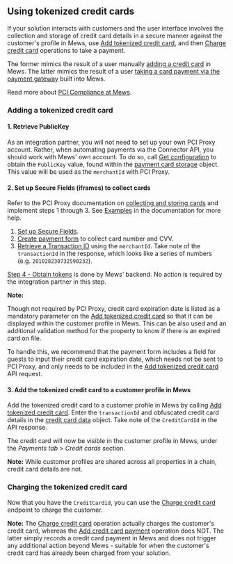 ## Using tokenized credit cards

If your solution interacts with customers and the user interface involves the collection and storage of credit card details in a secure manner against the customer's profile in Mews, use [Add tokenized credit card](../operations/finance#add-tokenized-credit-card), and then [Charge credit card](../operations/finance#charge-credit-card) operations to take a payment. 

The former mimics the result of a user manually [adding a credit card](https://help.mews.com/en/articles/4245466-add-a-new-payment-card) in Mews. The latter mimics the result of a user [taking a card payment via the payment gateway](https://intercom.help/mews-systems/en/articles/4245460-take-a-payment) built into Mews.

Read more about [PCI Compliance at Mews](https://help.mews.com/en/articles/4245459-pci-compliance).

### Adding a tokenized credit card

#### 1. Retrieve PublicKey

As an integration partner, you will not need to set up your own PCI Proxy account. Rather, when automating payments via the Connector API, you should work with Mews' own account. To do so, call [Get configuration](../operations/configuration#get-configuration) to obtain the `PublicKey` value, found within the [payment card storage](../operations/configuration#payment-card-storage) object. This value will be used as the `merchantId` with PCI Proxy.

#### 2. Set up Secure Fields (iframes) to collect cards

Refer to the PCI Proxy documentation on [collecting and storing cards](https://docs.pci-proxy.com/collect-and-store-cards/capture-iframes#3-retrieve-a-transaction-id) and implement steps 1 through 3. See [Examples](https://docs.pci-proxy.com/collect-and-store-cards/capture-iframes#examples) in the documentation for more help.
1. [Set up Secure Fields](https://docs.pci-proxy.com/collect-and-store-cards/capture-iframes#1-setup-secure-fields).
2. [Create payment form](https://docs.pci-proxy.com/collect-and-store-cards/capture-iframes#1-setup-secure-fields) to collect card number and CVV.
3. [Retrieve a Transaction ID](https://docs.pci-proxy.com/collect-and-store-cards/capture-iframes#3-retrieve-a-transaction-id) using the `merchantId`. Take note of the `transactionId` in the response, which looks like a series of numbers (e.g. `201028230732590232`).

[Step 4 - Obtain tokens](https://docs.pci-proxy.com/collect-and-store-cards/capture-iframes#4-obtain-tokens) is done by Mews’ backend. No action is required by the integration partner in this step.

**Note:** 

Though not required by PCI Proxy, credit card expiration date is listed as a mandatory parameter on the [Add tokenized credit card](../operations/finance#add-tokenized-credit-card) so that it can be displayed within the customer profile in Mews. This can be also used and an additional validation method for the property to know if there is an expired card on file.

To handle this, we recommend that the payment form includes a field for guests to input their credit card expiration date, which needs not be sent to PCI Proxy, and only needs to be included in the [Add tokenized credit card](../operations/finance#add-tokenized-credit-card) API request. 

#### 3. Add the tokenized credit card to a customer profile in Mews

Add the tokenized credit card to a customer profile in Mews by calling [Add tokenized credit card](../operations/finance#add-tokenized-credit-card). Enter the `transactionId` and obfuscated credit card details in the [credit card data](../operations/finance#credit-card-data) object. Take note of the `CreditCardId` in the API response.

The credit card will now be visible in the customer profile in Mews, under the *Payments tab* > *Credit cards* section. 

**Note:** While customer profiles are shared across all properties in a chain, credit card details are not. 

### Charging the tokenized credit card

Now that you have the `CreditCardid`, you can use the [Charge credit card](../operations/finance#charge-credit-card) endpoint to charge the customer. 

**Note:** The [Charge credit card](../operations/finance#charge-credit-card) operation actually charges the customer's credit card, whereas the [Add credit card payment](../operations/finance#add-credit-card-payment) operation does NOT. The latter simply records a credit card payment in Mews and does not trigger any additional action beyond Mews - suitable for when the customer's credit card has already been charged from your solution.



